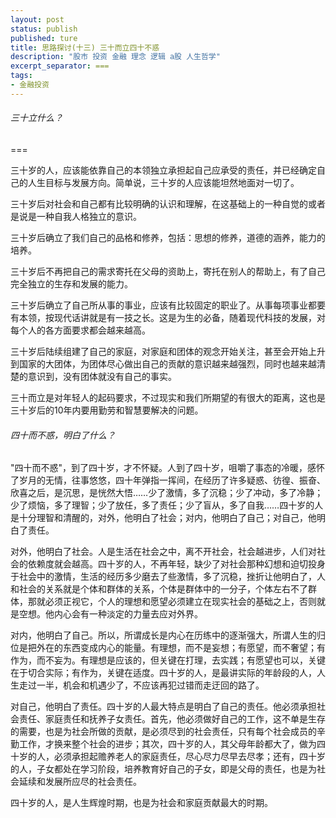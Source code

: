 ```yaml
---
layout: post
status: publish
published: ture
title: 思路探讨(十三) 三十而立四十不惑
description: "股市 投资 金融 理念 逻辑 a股 人生哲学"
excerpt_separator: ===
tags:
- 金融投资
---
```


###### 三十立什么？

===

三十岁的人，应该能依靠自己的本领独立承担起自己应承受的责任，并已经确定自己的人生目标与发展方向。简单说，三十岁的人应该能坦然地面对一切了。

三十岁后对社会和自己都有比较明确的认识和理解，在这基础上的一种自觉的或者是说是一种自我人格独立的意识。

三十岁后确立了我们自己的品格和修养，包括：思想的修养，道德的涵养，能力的培养。

三十岁后不再把自己的需求寄托在父母的资助上，寄托在别人的帮助上，有了自己完全独立的生存和发展的能力。

三十岁后确立了自己所从事的事业，应该有比较固定的职业了。从事每项事业都要有本领，按现代话讲就是有一技之长。这是为生的必备，随着现代科技的发展，对每个人的各方面要求都会越来越高。

三十岁后陆续组建了自己的家庭，对家庭和团体的观念开始关注，甚至会开始上升到国家的大团体，为团体尽心做出自己的贡献的意识越来越强烈，同时也越来越清楚的意识到，没有团体就没有自己的事实。

三十而立是对年轻人的起码要求，不过现实和我们所期望的有很大的距离，这也是三十岁后的10年内要用勤劳和智慧要解决的问题。

###### 四十而不惑，明白了什么？

"四十而不惑"，到了四十岁，才不怀疑。人到了四十岁，咀嚼了事态的冷暖，感怀了岁月的无情，往事悠悠，四十年弹指一挥间，在经历了许多疑惑、彷徨、振奋、欣喜之后，是沉思，是恍然大悟……少了激情，多了沉稳；少了冲动，多了冷静；少了烦恼，多了理智；少了放任，多了责任；少了盲从，多了自我……四十岁的人是十分理智和清醒的，对外，他明白了社会；对内，他明白了自己；对自己，他明白了责任。

对外，他明白了社会。人是生活在社会之中，离不开社会，社会越进步，人们对社会的依赖度就会越高。四十岁的人，不再年轻，缺少了对社会那种幻想和迫切投身于社会中的激情，生活的经历多少磨去了些激情，多了沉稳，挫折让他明白了，人和社会的关系就是个体和群体的关系，个体是群体中的一分子，个体左右不了群体，那就必须正视它，个人的理想和愿望必须建立在现实社会的基础之上，否则就是空想。他内心会有一种淡定的力量去应对外界。

对内，他明白了自己。所以，所谓成长是内心在历练中的逐渐强大，所谓人生的归位是把外在的东西变成内心的能量。有理想，而不是妄想；有愿望，而不奢望；有作为，而不妄为。有理想是应该的，但关键在打理，去实践；有愿望也可以，关键在于切合实际；有作为，关键在适度。四十岁的人，是最讲实际的年龄段的人，人生走过一半，机会和机遇少了，不应该再犯过错而走迂回的路了。

对自己，他明白了责任。四十岁的人最大特点是明白了自己的责任。他必须承担社会责任、家庭责任和抚养子女责任。首先，他必须做好自己的工作，这不单是生存的需要，也是为社会所做的贡献，是必须尽到的社会责任，只有每个社会成员的辛勤工作，才换来整个社会的进步；其次，四十岁的人，其父母年龄都大了，做为四十岁的人，必须承担起赡养老人的家庭责任，尽心尽力尽早去尽孝；还有，四十岁的人，子女都处在学习阶段，培养教育好自己的子女，即是父母的责任，也是为社会延续和发展所应尽的社会责任。

四十岁的人，是人生辉煌时期，也是为社会和家庭贡献最大的时期。

